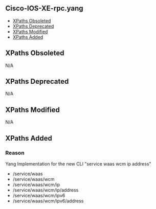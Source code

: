 ## Cisco-IOS-XE-rpc.yang

- [XPaths Obsoleted](#xpaths-obsoleted)
- [XPaths Deprecated](#xpaths-deprecated)
- [XPaths Modified](#xpaths-modified)
- [XPaths Added](#xpaths-added)

## XPaths Obsoleted

N/A

## XPaths Deprecated

N/A

## XPaths Modified

N/A

## XPaths Added

### Reason
Yang Implementation for the new CLI "service waas wcm ip address"

- /service/waas
- /service/waas/wcm
- /service/waas/wcm/ip
- /service/waas/wcm/ip/address
- /service/waas/wcm/ipv6
- /service/waas/wcm/ipv6/address




